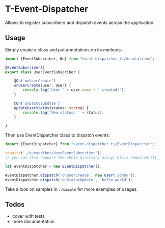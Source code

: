 # T-Event-Dispatcher

Allows to register subscribers and dispatch events across the application.

## Usage

Simply create a class and put annotations on its methods:

```typescript
import {EventSubscriber, On} from "event-dispatcher.ts/Annotations";

@EventSubscriber()
export class UserEventSubscriber {

    @On('onUserCreate')
    onUserCreate(user: User) {
        console.log('User ' + user.name + ' created!');
    }

    @On('onStatusUpdate')
    updateUserStatus(status: string) {
        console.log('New status: ' + status);
    }

}
```
Then use EventDispatcher class to dispatch events:

```typescript
import {EventDispatcher} from "event-dispatcher.ts/EventDispatcher";

require('./subscriber/UserEventSubscriber');
// you can also require the whole directory using: Utils.requireAll([__dirname + '/subscriber']);

let eventDispatcher = new EventDispatcher();

eventDispatcher.dispatch('onUserCreate', new User('Johny'));
eventDispatcher.dispatch('onStatusUpdate', 'hello world');

```

Take a look on samples in `./sample` for more examples of usages.

## Todos

* cover with tests
* more documentation